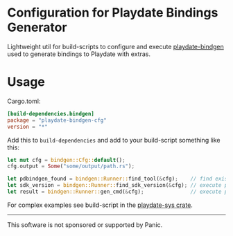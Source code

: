 # Configuration for Playdate Bindings Generator

Lightweight util for build-scripts to configure and execute [playdate-bindgen][bindgen-crate] used to generate bindings to Playdate with extras.


[bindgen-crate]: https://crates.io/crates/playdate-bindgen


# Usage

Cargo.toml:
```toml
[build-dependencies.bindgen]
package = "playdate-bindgen-cfg"
version = "*"
```

Add this to `build-dependencies` and add to your build-script something like this:

```rust
let mut cfg = bindgen::Cfg::default();
cfg.output = Some("some/output/path.rs");

let pdbindgen_found = bindgen::Runner::find_tool(&cfg);    // find existing pdbindgen (path, version)
let sdk_version = bindgen::Runner::find_sdk_version(&cfg); // execute pdbindgen to find SDK properly
let result = bindgen::Runner::gen_cmd(&cfg);               // execute pdbindgen to generate bindings
```

For complex examples see build-script in the [playdate-sys crate][playdate-sys-crate].


[playdate-sys-crate]: https://crates.io/crates/playdate-sys


- - -

This software is not sponsored or supported by Panic.
